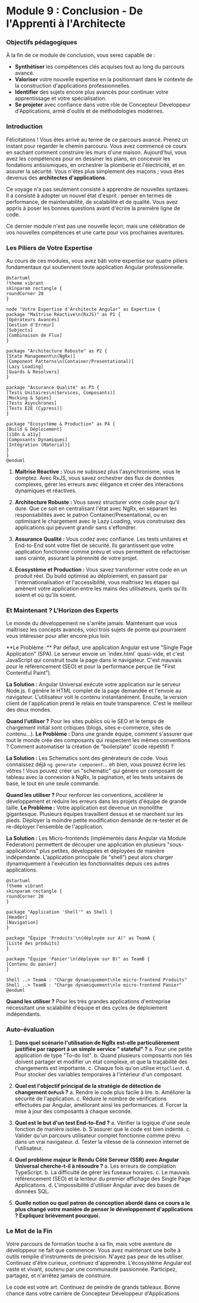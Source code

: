 # Module 9 : Conclusion - De l'Apprenti à l'Architecte

### Objectifs pédagogiques

À la fin de ce module de conclusion, vous serez capable de :

* **Synthétiser** les compétences clés acquises tout au long du parcours avancé.
* **Valoriser** votre nouvelle expertise en la positionnant dans le contexte de la construction d'applications
  professionnelles.
* **Identifier** des sujets encore plus avancés pour continuer votre apprentissage et votre spécialisation.
* **Se projeter** avec confiance dans votre rôle de Concepteur Développeur d'Applications, armé d'outils et de
  méthodologies modernes.

### Introduction

Félicitations ! Vous êtes arrivé au terme de ce parcours avancé. Prenez un instant pour regarder le chemin parcouru.
Vous avez commencé ce cours en sachant comment construire les murs d'une maison. Aujourd'hui, vous avez les compétences
pour en dessiner les plans, en concevoir les fondations antisismiques, en orchestrer la plomberie et l'électricité, et
en assurer la sécurité. Vous n'êtes plus simplement des maçons ; vous êtes devenus des **architectes d'applications**.

Ce voyage n'a pas seulement consisté à apprendre de nouvelles syntaxes. Il a consisté à adopter un nouvel état
d'esprit : penser en termes de performance, de maintenabilité, de scalabilité et de qualité. Vous avez appris à poser
les bonnes questions avant d'écrire la première ligne de code.

Ce dernier module n'est pas une nouvelle leçon, mais une célébration de vos nouvelles compétences et une carte pour vos
prochaines aventures.

### Les Piliers de Votre Expertise

Au cours de ces modules, vous avez bâti votre expertise sur quatre piliers fondamentaux qui soutiennent toute
application Angular professionnelle.

```plantuml
@startuml
!theme vibrant
skinparam rectangle {
roundCorner 20
}

node "Votre Expertise d'Architecte Angular" as Expertise {
package "Maîtrise Réactive\n(RxJS)" as P1 {
[Opérateurs Avancés]
[Gestion d'Erreur]
[Subjects]
[Combinaison de Flux]
}

package "Architecture Robuste" as P2 {
[State Management\n(NgRx)]
[Component Patterns\n(Container/Presentational)]
[Lazy Loading]
[Guards & Resolvers]
}

package "Assurance Qualité" as P3 {
[Tests Unitaires\n(Services, Composants)]
[Mocking & Spies]
[Tests Asynchrones]
[Tests E2E (Cypress)]
}

package "Écosystème & Production" as P4 {
[Build & Déploiement]
[i18n & a11y]
[Composants Dynamiques]
[Intégration (Material)]
}
}
@enduml
```

1. **Maîtrise Réactive :** Vous ne subissez plus l'asynchronisme, vous le domptez. Avec RxJS, vous savez orchestrer des
   flux de données complexes, gérer les erreurs avec élégance et créer des interactions dynamiques et réactives.

2. **Architecture Robuste :** Vous savez structurer votre code pour qu'il dure. Que ce soit en centralisant l'état avec
   NgRx, en séparant les responsabilités avec le patron Container/Presentational, ou en optimisant le chargement avec le
   Lazy Loading, vous construisez des applications qui peuvent grandir sans s'effondrer.

3. **Assurance Qualité :** Vous codez avec confiance. Les tests unitaires et End-to-End sont votre filet de sécurité.
   Ils garantissent que votre application fonctionne comme prévu et vous permettent de refactoriser sans crainte,
   assurant la pérennité de votre projet.

4. **Écosystème et Production :** Vous savez transformer votre code en un produit réel. Du build optimisé au
   déploiement, en passant par l'internationalisation et l'accessibilité, vous maîtrisez les étapes qui amènent votre
   application entre les mains des utilisateurs, quels qu'ils soient et où qu'ils soient.

### Et Maintenant ? L'Horizon des Experts

Le monde du développement ne s'arrête jamais. Maintenant que vous maîtrisez les concepts avancés, voici trois sujets de
pointe qui pourraient vous intéresser pour aller encore plus loin.

<tabs>
<tab title="Le Rendu Côté Serveur (SSR) avec Angular Universal">
**Le Problème :** Par défaut, une application Angular est une "Single Page Application" (SPA). Le serveur envoie un `index.html` quasi-vide, et c'est JavaScript qui construit toute la page dans le navigateur. C'est mauvais pour le référencement (SEO) et pour la performance perçue (le "First Contentful Paint").

**La Solution :** Angular Universal exécute votre application sur le serveur Node.js. Il génère le HTML complet de la
page demandée et l'envoie au navigateur. L'utilisateur voit le contenu instantanément. Ensuite, la version client de
l'application prend le relais en toute transparence. C'est le meilleur des deux mondes.

**Quand l'utiliser ?** Pour les sites publics où le SEO et le temps de chargement initial sont critiques (blogs, sites
e-commerce, sites de contenu...).
</tab>
<tab title="L'Automatisation du Code avec les Schematics">
**Le Problème :** Dans une grande équipe, comment s'assurer que tout le monde crée des composants qui respectent les mêmes conventions ? Comment automatiser la création de "boilerplate" (code répétitif) ?

**La Solution :** Les Schematics sont des générateurs de code. Vous connaissez déjà `ng generate component`... eh bien,
vous pouvez écrire les vôtres ! Vous pouvez créer un "schematic" qui génère un composant de tableau avec la connexion à
NgRx, la pagination, et les tests unitaires de base, le tout en une seule commande.

**Quand les utiliser ?** Pour renforcer les conventions, accélérer le développement et réduire les erreurs dans les
projets d'équipe de grande taille.
</tab>
<tab title="Les Architectures Distribuées (Micro-frontends)">
**Le Problème :** Votre application est devenue un monolithe gigantesque. Plusieurs équipes travaillent dessus et se marchent sur les pieds. Déployer la moindre petite modification demande de re-tester et de re-déployer l'ensemble de l'application.

**La Solution :** Les Micro-frontends (implémentés dans Angular via Module Federation) permettent de découper une
application en plusieurs "sous-applications" plus petites, développées et déployées de manière indépendante.
L'application principale (le "shell") peut alors charger dynamiquement à l'exécution les fonctionnalités depuis ces
autres applications.

```plantuml
@startuml
!theme vibrant
skinparam rectangle {
roundCorner 20
}

package "Application 'Shell'" as Shell {
[Header]
[Navigation]
}

package "Équipe 'Produits'\n(déployée sur A)" as TeamA {
[Liste des produits]
}

package "Équipe 'Panier'\n(déployée sur B)" as TeamB {
[Contenu du panier]
}

Shell ..> TeamA : "Charge dynamiquement\nle micro-frontend Produits"
Shell ..> TeamB : "Charge dynamiquement\nle micro-frontend Panier"
@enduml
```

**Quand les utiliser ?** Pour les très grandes applications d'entreprise nécessitant une scalabilité d'équipe et des
cycles de déploiement indépendants.
</tab>
</tabs>

### Auto-évaluation

1. **Dans quel scénario l'utilisation de NgRx est-elle particulièrement justifiée par rapport à un simple service "
   stateful" ?**
   a. Pour une petite application de type "To-do list".
   b. Quand plusieurs composants non liés doivent partager et modifier un état complexe, et que la traçabilité des
   changements est importante.
   c. Chaque fois qu'on utilise `HttpClient`.
   d. Pour stocker des variables temporaires à l'intérieur d'un composant.

2. **Quel est l'objectif principal de la stratégie de détection de changement `OnPush` ?**
   a. Rendre le code plus facile à lire.
   b. Améliorer la sécurité de l'application.
   c. Réduire le nombre de vérifications effectuées par Angular, améliorant ainsi les performances.
   d. Forcer la mise à jour des composants à chaque seconde.

3. **Quel est le but d'un test End-to-End ?**
   a. Vérifier la logique d'une seule fonction de manière isolée.
   b. S'assurer que le code est bien indenté.
   c. Valider qu'un parcours utilisateur complet fonctionne comme prévu dans un vrai navigateur.
   d. Tester la vitesse de la connexion internet de l'utilisateur.

4. **Quel problème majeur le Rendu Côté Serveur (SSR) avec Angular Universal cherche-t-il à résoudre ?**
   a. Les erreurs de compilation TypeScript.
   b. La difficulté de gérer les fuseaux horaires.
   c. Le mauvais référencement (SEO) et la lenteur du premier affichage des Single Page Applications.
   d. L'impossibilité d'utiliser Angular avec des bases de données SQL.

5. **Quelle notion ou quel patron de conception abordé dans ce cours a le plus changé votre manière de penser le
   développement d'applications ? Expliquez brièvement pourquoi.**

### Le Mot de la Fin

Votre parcours de formation touche à sa fin, mais votre aventure de développeur ne fait que commencer. Vous avez
maintenant une boîte à outils remplie d'instruments de précision. N'ayez pas peur de les utiliser. Continuez d'être
curieux, continuez d'apprendre. L'écosystème Angular est vaste et vivant, soutenu par une communauté passionnée.
Participez, partagez, et n'arrêtez jamais de construire.

Le code est votre art. Continuez de peindre de grands tableaux. Bonne chance dans votre carrière de Concepteur
Développeur d'Applications 